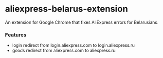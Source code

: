 # aliexpress-belarus-extension

An extension for Google Chrome that fixes AliExpress errors for Belarusians.

### Features
- login redirect from login.aliexpress.com to login.aliexpress.ru
- goods redirect from aliexpress.com to aliexpress.ru
